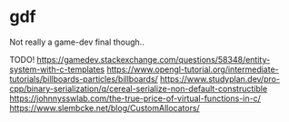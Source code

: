 # gdf

Not really a game-dev final though..

TODO!
https://gamedev.stackexchange.com/questions/58348/entity-system-with-c-templates
https://www.opengl-tutorial.org/intermediate-tutorials/billboards-particles/billboards/
https://www.studyplan.dev/pro-cpp/binary-serialization/q/cereal-serialize-non-default-constructible
https://johnnysswlab.com/the-true-price-of-virtual-functions-in-c/
https://www.slembcke.net/blog/CustomAllocators/

